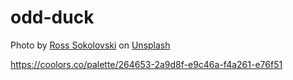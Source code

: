 # odd-duck

Photo by <a href="https://unsplash.com/@ross_sokolovski?utm_source=unsplash&utm_medium=referral&utm_content=creditCopyText">Ross Sokolovski</a> on <a href="https://unsplash.com/photos/kCZSzqvIei4?utm_source=unsplash&utm_medium=referral&utm_content=creditCopyText">Unsplash</a>

https://coolors.co/palette/264653-2a9d8f-e9c46a-f4a261-e76f51
